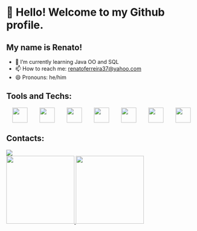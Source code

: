 # 👋 Hello! Welcome to my Github profile.
## My name is Renato!

- 🌱 I’m currently learning Java OO and SQL
- 📫 How to reach me: renatoferreira37@yahoo.com
- 😄 Pronouns: he/him

  
## Tools and Techs:

<div style="display: flex; justify-content: space-around;">
  <img loading="lazy" src="https://cdn.jsdelivr.net/gh/devicons/devicon/icons/git/git-original.svg" width="40" height="40"/>
  <img loading="lazy" src="https://cdn.jsdelivr.net/gh/devicons/devicon/icons/java/java-original.svg" width="40" height="40"/>
  <img loading="lazy" src="https://cdn.jsdelivr.net/gh/devicons/devicon/icons/mysql/mysql-original-wordmark.svg" width="40" height="40"/>
  <img loading="lazy" src="https://cdn.jsdelivr.net/gh/devicons/devicon/icons/python/python-original.svg" width="40" height="40" />         
  <img loading="lazy" src="https://cdn.jsdelivr.net/gh/devicons/devicon/icons/kotlin/kotlin-original.svg" width="40" height="40" />
  <img loading="lazy" src="https://cdn.jsdelivr.net/gh/devicons/devicon/icons/visualstudio/visualstudio-plain.svg" width="40" height="40"/>
  <img loading="lazy" src="https://cdn.jsdelivr.net/gh/devicons/devicon/icons/intellij/intellij-original.svg" width="40" height="40" />
  
          
  
          
  
  
</div>

## Contacts:
<div>
  <a href="https://www.linkedin.com/in/renato-ferreira-/" target="_blank">
    <img loading="lazy" src="https://img.shields.io/badge/-LinkedIn-%230077B5?style=for-the-badge&logo=linkedin&logoColor=white" target="_blank">
  </a>   
</div>

<div>
  <a href="https://github.com/RenatoFeLima">
    <img loading="lazy" height="180em" src="https://github-readme-stats.vercel.app/api/top-langs/?username=RenatoFeLima&layout=compact&langs_count=7&theme=dracula" />
  </a>
  <a href="https://github.com/RenatoFeLima">
    <img loading="lazy" height="180em" src="https://github-readme-stats.vercel.app/api?username=RenatoFeLima&show_icons=true&theme=dracula&include_all_commits=true&count_private=true" />
  </a>
</div>

